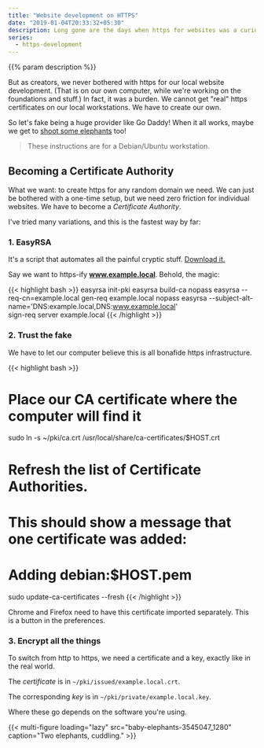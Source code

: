 ```yaml
---
title: "Website development on HTTPS"
date: "2019-01-04T20:33:32+05:30"
description: Long gone are the days when https for websites was a curiosity; reserved only for the checkout page. Encryption is the norm now.
series:
  - https-development
---
```


{{% param description %}}

But as creators, we never bothered with https for our local website development. (That is on our own computer, while we're working on the foundations and stuff.)
In fact, it was a burden. We cannot get "real" https certificates on our
local workstations. We have to create our own.

So let's fake being a huge provider like Go Daddy! When it all works,
maybe we get to [shoot some elephants](https://gawker.com/5787676/meet-godaddys-ridiculous-elephant-killing-ceo) too!

> These instructions are for a Debian/Ubuntu workstation.

## Becoming a Certificate Authority

What we want: to create https for any random domain we need. We can just be
bothered with a one-time setup, but we need zero friction for individual
websites. We have to become a _Certificate Authority_.

I've tried many variations, and this is the fastest way by far:

### 1. EasyRSA

It's a script that automates all the painful cryptic stuff. [Download it.](https://github.com/OpenVPN/easy-rsa/releases)

Say we want to https-ify **www.example.local**. Behold, the magic:

{{< highlight bash >}}
easyrsa init-pki
easyrsa build-ca nopass
easyrsa --req-cn=example.local gen-req example.local nopass
easyrsa --subject-alt-name='DNS:example.local,DNS:www.example.local' \
 sign-req server example.local
{{< /highlight >}}

### 2. Trust the fake

We have to let our computer believe this is all bonafide https infrastructure.

{{< highlight bash >}}

# Place our CA certificate where the computer will find it

sudo ln -s ~/pki/ca.crt /usr/local/share/ca-certificates/$HOST.crt

# Refresh the list of Certificate Authorities.

# This should show a message that one certificate was added:

# Adding debian:$HOST.pem

sudo update-ca-certificates --fresh
{{< /highlight >}}

Chrome and Firefox need to have this certificate imported separately. This is a button in the preferences.

### 3. Encrypt all the things

To switch from http to https, we need a certificate and a key, exactly
like in the real world.

The _certificate_ is in `~/pki/issued/example.local.crt`.

The corresponding _key_ is in `~/pki/private/example.local.key`.

Where these go depends on the software you're using.

{{< multi-figure loading="lazy" src="baby-elephants-3545047_1280" caption="Two elephants, cuddling." >}}

